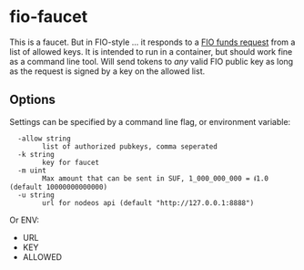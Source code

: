 # fio-faucet

This is a faucet. But in FIO-style ... it responds to a [FIO funds request](https://developers.fioprotocol.io/api/api-spec/reference/new-funds-request/new-funds-request)
from a list of allowed keys. It is intended to run in a container, but should work fine as a command line tool. Will send tokens to *any* valid FIO public key as long as the
request is signed by a key on the allowed list.

## Options

Settings can be specified by a command line flag, or environment variable:

```
  -allow string
        list of authorized pubkeys, comma seperated
  -k string
        key for faucet
  -m uint
        Max amount that can be sent in SUF, 1_000_000_000 = ᵮ1.0 (default 10000000000000)
  -u string
        url for nodeos api (default "http://127.0.0.1:8888")
```

Or ENV:

- URL
- KEY
- ALLOWED
